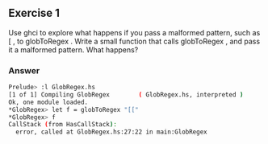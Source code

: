 ## Exercise 1

Use ghci to explore what happens if you pass a malformed pattern, such as [ , to globToRegex . Write a small function that calls globToRegex , and pass it a malformed pattern. What happens?

### Answer

```bash
Prelude> :l GlobRegex.hs 
[1 of 1] Compiling GlobRegex        ( GlobRegex.hs, interpreted )
Ok, one module loaded.
*GlobRegex> let f = globToRegex "[["
*GlobRegex> f
CallStack (from HasCallStack):
  error, called at GlobRegex.hs:27:22 in main:GlobRegex
```